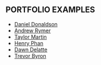 ## PORTFOLIO EXAMPLES

* <a href="http://colorturtle.github.io/portfolio-C/">Daniel Donaldson</a>
* <a href="http://andrewrymer.io/">Andrew Rymer</a> 
* <a href="http://taylormartin.github.io/">Taylor Martin</a>
* <a href="https://www.htphan.com/">Henry Phan</a>
* <a href="http://dawndelatte.com/">Dawn Delatte</a>
* <a href="http://www.trevorbyrondesign.com/">Trevor Byron</a>
